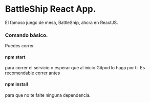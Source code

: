# BattleShip React App.

El famoso juego de mesa, BattleShip, ahora en ReactJS.

### Comando básico.

Puedes correr 
#### npm start 

para correr el servicio o esperar que al inicio Gitpod lo haga por ti.
Es recomendable correr antes
#### npm install 
para que no te falte ninguna dependencia.

